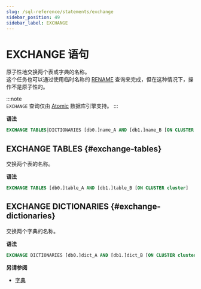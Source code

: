 ```yaml
---
slug: /sql-reference/statements/exchange
sidebar_position: 49
sidebar_label: EXCHANGE
---
```



# EXCHANGE 语句

原子性地交换两个表或字典的名称。  
这个任务也可以通过使用临时名称的 [RENAME](./rename.md) 查询来完成，但在这种情况下，操作不是原子性的。

:::note    
`EXCHANGE` 查询仅由 [Atomic](../../engines/database-engines/atomic.md) 数据库引擎支持。
:::

**语法**

```sql
EXCHANGE TABLES|DICTIONARIES [db0.]name_A AND [db1.]name_B [ON CLUSTER cluster]
```

## EXCHANGE TABLES {#exchange-tables}

交换两个表的名称。

**语法**

```sql
EXCHANGE TABLES [db0.]table_A AND [db1.]table_B [ON CLUSTER cluster]
```

## EXCHANGE DICTIONARIES {#exchange-dictionaries}

交换两个字典的名称。

**语法**

```sql
EXCHANGE DICTIONARIES [db0.]dict_A AND [db1.]dict_B [ON CLUSTER cluster]
```

**另请参阅**

- [字典](../../sql-reference/dictionaries/index.md)
